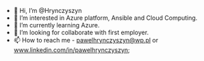 - 👋 Hi, I’m @Hrynczyszyn
- 👀 I’m interested in Azure platform, Ansible and Cloud Computing.
- 🌱 I’m currently learning Azure.
- 💞️ I’m looking for collaborate with first employer. 
- 📫 How to reach me - pawelhrynczyszyn@wp.pl or www.linkedin.com/in/pawelhrynczyszyn; 

<!---
Hrynczyszyn/Hrynczyszyn is a ✨ special ✨ repository because its `README.md` (this file) appears on your GitHub profile.
You can click the Preview link to take a look at your changes.
--->

